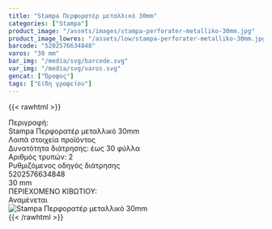 ```yaml
---
title: "Stampa Περφορατέρ μεταλλικό 30mm"
categories: ["Stampa"]
product_image: "/assets/images/stampa-perforater-metalliko-30mm.jpg"
product_image_lowres: "/assets/low/stampa-perforater-metalliko-30mm.jpg"
barcode: "5202576634848"
varos: "30 mm"
bar_img: "/media/svg/barcode.svg"
var_img: "/media/svg/varos.svg"
gencat: ["Όροφος"]
tags: ["Είδη γραφείου"]
---
```

{{< rawhtml >}}

<div class="sload672">
    <div class="product">
        <div id="sistatika">Περιγραφή:</div>
        <div class="alltext">Stampa Περφορατέρ μεταλλικό 30mm</div>
        <div id="loipa">Λοιπά στοιχεία προϊόντος</div>
        <div class="keno"></div>
        <div class="sdg300 sgg2 sfwb">
            <div class="sp10 sred steee stcenter">Δυνατότητα διάτρησης: έως 30 φύλλα</div>
            <div class="sp10 s444 steee stcenter">Αριθμός τρυπών: 2</div>
        </div>
        <div class="sp10 seee st333 smt2 stcenter sfwb">Ρυθμιζόμενος οδηγός διάτρησης</div>
        <div class="keno"></div>
        <div id="barcode">
            <div id="barimage1"></div><span id="bartext">5202576634848</span>
        </div>
        <div id="varos">
            <div id="dimimg"></div><span id="varostext">30 mm</span>
        </div>
        <div id="kivotio">ΠΕΡΙΕΧΟΜΕΝΟ ΚΙΒΩΤΙΟΥ:<br>Αναμένεται</div>
        <div class="pimg"><img alt="Stampa Περφορατέρ μεταλλικό 30mm" title="Stampa Περφορατέρ μεταλλικό 30mm"
                src="/assets/images/stampa-perforater-metalliko-30mm.jpg"></div>
    </div>
</div>
{{< /rawhtml >}}